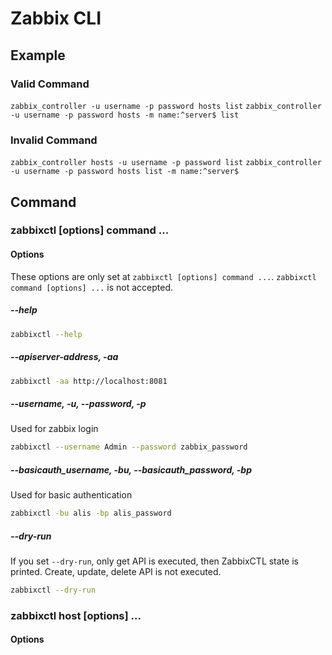 # Zabbix CLI

## Example
### Valid Command
`zabbix_controller -u username -p password hosts list`
`zabbix_controller -u username -p password hosts -m name:^server$ list`
### Invalid Command
`zabbix_controller hosts -u username -p password list`
`zabbix_controller -u username -p password hosts list -m name:^server$ `

## Command 
### zabbixctl [options] command ...
#### Options
These options are only set at `zabbixctl [options] command ...`.
`zabbixctl command [options] ...` is not accepted.
##### --help
```bash
zabbixctl --help
```
##### --apiserver-address, -aa
```bash
zabbixctl -aa http://localhost:8081
```
##### --username, -u, --password, -p
Used for zabbix login
```bash
zabbixctl --username Admin --password zabbix_password
```
##### --basicauth_username, -bu, --basicauth_password, -bp
Used for basic authentication
```bash
zabbixctl -bu alis -bp alis_password
```
##### --dry-run
If you set `--dry-run`, only get API is executed, then ZabbixCTL state is printed.
Create, update, delete API is not executed.
```bash
zabbixctl --dry-run
```

### zabbixctl host [options] ...
#### Options
